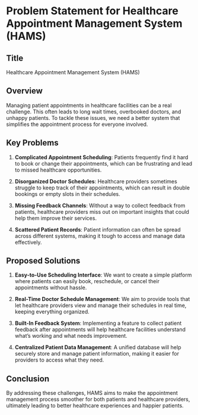# Problem Statement for Healthcare Appointment Management System (HAMS)

## Title
Healthcare Appointment Management System (HAMS)

## Overview
Managing patient appointments in healthcare facilities can be a real challenge. This often leads to long wait times, overbooked doctors, and unhappy patients. To tackle these issues, we need a better system that simplifies the appointment process for everyone involved.

## Key Problems
1. **Complicated Appointment Scheduling**: Patients frequently find it hard to book or change their appointments, which can be frustrating and lead to missed healthcare opportunities.

2. **Disorganized Doctor Schedules**: Healthcare providers sometimes struggle to keep track of their appointments, which can result in double bookings or empty slots in their schedules.

3. **Missing Feedback Channels**: Without a way to collect feedback from patients, healthcare providers miss out on important insights that could help them improve their services.

4. **Scattered Patient Records**: Patient information can often be spread across different systems, making it tough to access and manage data effectively.

## Proposed Solutions
1. **Easy-to-Use Scheduling Interface**: We want to create a simple platform where patients can easily book, reschedule, or cancel their appointments without hassle.

2. **Real-Time Doctor Schedule Management**: We aim to provide tools that let healthcare providers view and manage their schedules in real time, keeping everything organized.

3. **Built-In Feedback System**: Implementing a feature to collect patient feedback after appointments will help healthcare facilities understand what’s working and what needs improvement.

4. **Centralized Patient Data Management**: A unified database will help securely store and manage patient information, making it easier for providers to access what they need.

## Conclusion
By addressing these challenges, HAMS aims to make the appointment management process smoother for both patients and healthcare providers, ultimately leading to better healthcare experiences and happier patients.

